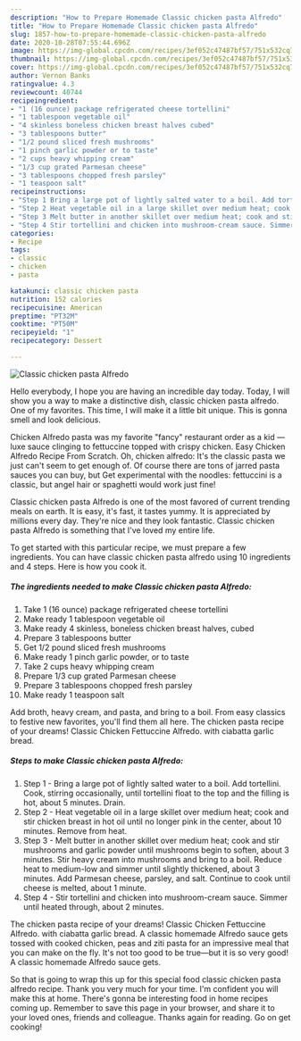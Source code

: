 ```yaml
---
description: "How to Prepare Homemade Classic chicken pasta Alfredo"
title: "How to Prepare Homemade Classic chicken pasta Alfredo"
slug: 1857-how-to-prepare-homemade-classic-chicken-pasta-alfredo
date: 2020-10-28T07:55:44.696Z
image: https://img-global.cpcdn.com/recipes/3ef052c47487bf57/751x532cq70/classic-chicken-pasta-alfredo-recipe-main-photo.jpg
thumbnail: https://img-global.cpcdn.com/recipes/3ef052c47487bf57/751x532cq70/classic-chicken-pasta-alfredo-recipe-main-photo.jpg
cover: https://img-global.cpcdn.com/recipes/3ef052c47487bf57/751x532cq70/classic-chicken-pasta-alfredo-recipe-main-photo.jpg
author: Vernon Banks
ratingvalue: 4.3
reviewcount: 40744
recipeingredient:
- "1 (16 ounce) package refrigerated cheese tortellini"
- "1 tablespoon vegetable oil"
- "4 skinless boneless chicken breast halves cubed"
- "3 tablespoons butter"
- "1/2 pound sliced fresh mushrooms"
- "1 pinch garlic powder or to taste"
- "2 cups heavy whipping cream"
- "1/3 cup grated Parmesan cheese"
- "3 tablespoons chopped fresh parsley"
- "1 teaspoon salt"
recipeinstructions:
- "Step 1 Bring a large pot of lightly salted water to a boil. Add tortellini. Cook, stirring occasionally, until tortellini float to the top and the filling is hot, about 5 minutes. Drain."
- "Step 2 Heat vegetable oil in a large skillet over medium heat; cook and stir chicken breast in hot oil until no longer pink in the center, about 10 minutes. Remove from heat."
- "Step 3 Melt butter in another skillet over medium heat; cook and stir mushrooms and garlic powder until mushrooms begin to soften, about 3 minutes. Stir heavy cream into mushrooms and bring to a boil. Reduce heat to medium-low and simmer until slightly thickened, about 3 minutes. Add Parmesan cheese, parsley, and salt. Continue to cook until cheese is melted, about 1 minute."
- "Step 4 Stir tortellini and chicken into mushroom-cream sauce. Simmer until heated through, about 2 minutes."
categories:
- Recipe
tags:
- classic
- chicken
- pasta

katakunci: classic chicken pasta 
nutrition: 152 calories
recipecuisine: American
preptime: "PT32M"
cooktime: "PT50M"
recipeyield: "1"
recipecategory: Dessert

---
```



![Classic chicken pasta Alfredo](https://img-global.cpcdn.com/recipes/3ef052c47487bf57/751x532cq70/classic-chicken-pasta-alfredo-recipe-main-photo.jpg)

Hello everybody, I hope you are having an incredible day today. Today, I will show you a way to make a distinctive dish, classic chicken pasta alfredo. One of my favorites. This time, I will make it a little bit unique. This is gonna smell and look delicious.

Chicken Alfredo pasta was my favorite &#34;fancy&#34; restaurant order as a kid — luxe sauce clinging to fettuccine topped with crispy chicken. Easy Chicken Alfredo Recipe From Scratch. Oh, chicken alfredo: It&#39;s the classic pasta we just can&#39;t seem to get enough of. Of course there are tons of jarred pasta sauces you can buy, but Get experimental with the noodles: fettuccini is a classic, but angel hair or spaghetti would work just fine!

Classic chicken pasta Alfredo is one of the most favored of current trending meals on earth. It is easy, it's fast, it tastes yummy. It is appreciated by millions every day. They're nice and they look fantastic. Classic chicken pasta Alfredo is something that I've loved my entire life.


To get started with this particular recipe, we must prepare a few ingredients. You can have classic chicken pasta alfredo using 10 ingredients and 4 steps. Here is how you cook it.

<!--inarticleads1-->

##### The ingredients needed to make Classic chicken pasta Alfredo:

1. Take 1 (16 ounce) package refrigerated cheese tortellini
1. Make ready 1 tablespoon vegetable oil
1. Make ready 4 skinless, boneless chicken breast halves, cubed
1. Prepare 3 tablespoons butter
1. Get 1/2 pound sliced fresh mushrooms
1. Make ready 1 pinch garlic powder, or to taste
1. Take 2 cups heavy whipping cream
1. Prepare 1/3 cup grated Parmesan cheese
1. Prepare 3 tablespoons chopped fresh parsley
1. Make ready 1 teaspoon salt


Add broth, heavy cream, and pasta, and bring to a boil. From easy classics to festive new favorites, you&#39;ll find them all here. The chicken pasta recipe of your dreams! Classic Chicken Fettuccine Alfredo. with ciabatta garlic bread. 

<!--inarticleads2-->

##### Steps to make Classic chicken pasta Alfredo:

1. Step 1 - Bring a large pot of lightly salted water to a boil. Add tortellini. Cook, stirring occasionally, until tortellini float to the top and the filling is hot, about 5 minutes. Drain.
1. Step 2 - Heat vegetable oil in a large skillet over medium heat; cook and stir chicken breast in hot oil until no longer pink in the center, about 10 minutes. Remove from heat.
1. Step 3 - Melt butter in another skillet over medium heat; cook and stir mushrooms and garlic powder until mushrooms begin to soften, about 3 minutes. Stir heavy cream into mushrooms and bring to a boil. Reduce heat to medium-low and simmer until slightly thickened, about 3 minutes. Add Parmesan cheese, parsley, and salt. Continue to cook until cheese is melted, about 1 minute.
1. Step 4 - Stir tortellini and chicken into mushroom-cream sauce. Simmer until heated through, about 2 minutes.


The chicken pasta recipe of your dreams! Classic Chicken Fettuccine Alfredo. with ciabatta garlic bread. A classic homemade Alfredo sauce gets tossed with cooked chicken, peas and ziti pasta for an impressive meal that you can make on the fly. It&#39;s not too good to be true—but it is so very good! A classic homemade Alfredo sauce gets. 

So that is going to wrap this up for this special food classic chicken pasta alfredo recipe. Thank you very much for your time. I'm confident you will make this at home. There's gonna be interesting food in home recipes coming up. Remember to save this page in your browser, and share it to your loved ones, friends and colleague. Thanks again for reading. Go on get cooking!
